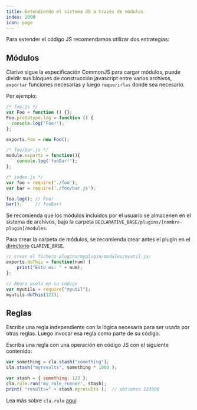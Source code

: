 ```yaml
---
title: Extendiendo el sistema JS a través de módulos
index: 2000
icon: page
---
```


Para extender el código JS recomendamos utilizar dos estrategias:

## Módulos

Clarive sigue la especificación CommonJS para cargar módulos, puede dividir sus bloques de construcción javascript entre
varios archivos, `exportar` funciones necesarias y luego `requerirlas` donde sea necesario.

Por ejemplo:

```javascript
/* foo.js */
var Foo = function () {};
Foo.prototype.log = function () {
  console.log('Foo!');
};

exports.Foo = new Foo();

/* foo/bar.js */
module.exports = function(){
    console.log('fooBar!');
};

/* index.js */
var foo = require('./foo');
var bar = require('./foo/bar.js');

foo.log(); // Foo!
bar();     // fooBar!
```

Se recomienda que los módulos incluidos por el usuario se almacenen en el sistema de archivos, bajo la carpeta
`DECLARATIVE_BASE/plugins/[nombre-plugin]/modules`.

Para crear la carpeta de módulos, se recomienda crear antes el plugin en el [directorio](/setup/directories)
`CLARIVE_BASE`.

```javascript
// crear el fichero plugins/myplugin/modules/myutil.js:
exports.doThis = function(num) {
    print("Esto es: " + num);
};

// Ahora uselo en su código
var myutils = require("myutil");
myutils.doThis(123);
```

## Reglas

Escribe una regla independiente con la lógica necesaria para ser usada por otras reglas. Luego invocar esa regla como
parte de su código.

Escriba una regla con una operación en código JS con el siguiente contenido:


```javascript
var something = cla.stash("something");
cla.stash("myresults", something * 1000 );

var stash = { something: 123 };
cla.rule.run('my_rule_runner', stash);
print( "results=" + stash.myresults );  // obtienes 123000
```

Lea más sobre `cla.rule` [aquí](/devel/js-api/rule)
